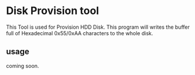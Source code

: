 # Disk Provision tool

This Tool is used for Provision HDD Disk. This program will writes the buffer full of Hexadecimal 0x55/0xAA characters to the whole disk.


## usage

coming soon.